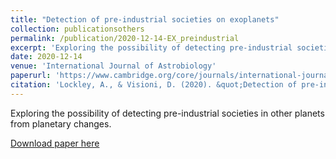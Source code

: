 ```yaml
---
title: "Detection of pre-industrial societies on exoplanets"
collection: publicationsothers
permalink: /publication/2020-12-14-EX_preindustrial
excerpt: 'Exploring the possibility of detecting pre-industrial societies in other planets from planetary changes.'
date: 2020-12-14
venue: 'International Journal of Astrobiology'
paperurl: 'https://www.cambridge.org/core/journals/international-journal-of-astrobiology/article/abs/detection-of-preindustrial-societies-on-exoplanets/2F1C14870F756707F4808D2045AAA80C'
citation: 'Lockley, A., & Visioni, D. (2020). &quot;Detection of pre-industrial societies on exoplanets. International Journal of Astrobiology&quot;, 1-8. doi:10.1017/S1473550420000361'
---
```


Exploring the possibility of detecting pre-industrial societies in other planets from planetary changes.

[Download paper here](http://dan-visioni.github.io/files/EX_2020_Societies.pdf)